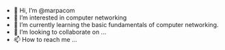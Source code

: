 - 👋 Hi, I’m @marpacom
- 👀 I’m interested in computer networking
- 🌱 I’m currently learning the basic fundamentals of computer networking.
- 💞️ I’m looking to collaborate on ...
- 📫 How to reach me ...

<!---
marpacom/marpacom is a ✨ special ✨ repository because its `README.md` (this file) appears on your GitHub profile.
You can click the Preview link to take a look at your changes.
--->
